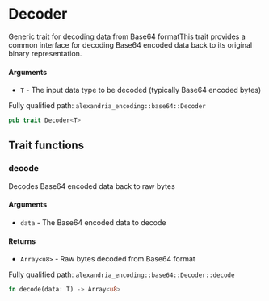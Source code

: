 # Decoder

Generic trait for decoding data from Base64 formatThis trait provides a common interface for decoding Base64 encoded data back to its original binary representation.

#### Arguments

- `T` - The input data type to be decoded (typically Base64 encoded bytes)

Fully qualified path: `alexandria_encoding::base64::Decoder`

```rust
pub trait Decoder<T>
```

## Trait functions

### decode

Decodes Base64 encoded data back to raw bytes

#### Arguments

- `data` - The Base64 encoded data to decode

#### Returns

- `Array<u8>` - Raw bytes decoded from Base64 format

Fully qualified path: `alexandria_encoding::base64::Decoder::decode`

```rust
fn decode(data: T) -> Array<u8>
```
